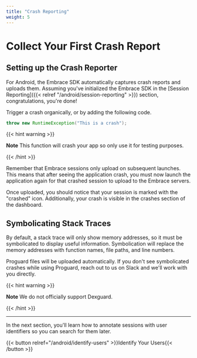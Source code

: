 ```yaml
---
title: "Crash Reporting"
weight: 5
---
```


# Collect Your First Crash Report

##  Setting up the Crash Reporter

For Android, the Embrace SDK automatically captures crash reports and uploads them.
Assuming you've initialized the Embrace SDK in the [Session Reporting]({{< relref "/android/session-reporting" >}}) section,
congratulations, you're done!

Trigger a crash organically, or by adding the following code.

```java
throw new RuntimeException("This is a crash");
```

{{< hint warning >}}

**Note** This function will crash your app so only use it for testing purposes.

{{< /hint >}}

Remember that Embrace sessions only upload on subsequent launches.
This means that after seeing the application crash, you must now launch the application again for that crashed session to upload to the Embrace servers.

Once uploaded, you should notice that your session is marked with the "crashed" icon.
Additionally, your crash is visible in the crashes section of the dashboard.

## Symbolicating Stack Traces

By default, a stack trace will only show memory addresses, so it must be symbolicated to display useful information.
Symbolication will replace the memory addresses with function names, file paths, and line numbers.

Proguard files will be uploaded automatically. If you don't see symbolicated crashes while using Proguard, reach out to us
on Slack and we'll work with you directly.

{{< hint warning >}}

**Note** We do not officially support Dexguard.

{{< /hint >}}

---

In the next section, you'll learn how to annotate sessions with user identifiers so you can search for them later.

{{< button relref="/android/identify-users" >}}Identify Your Users{{< /button >}}
